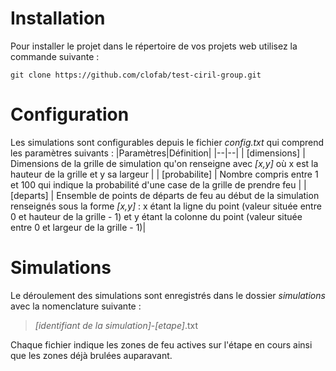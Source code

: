# Installation

Pour installer le projet dans le répertoire de vos projets web utilisez la commande suivante :

    git clone https://github.com/clofab/test-ciril-group.git

# Configuration

Les simulations sont configurables depuis le fichier *config.txt* qui comprend les paramètres suivants :
|Paramètres|Définition|
|--|--|
| [dimensions] | Dimensions de la grille de simulation qu'on renseigne avec *[x,y]* où x est la hauteur de la grille et y sa largeur |
| [probabilite] | Nombre compris entre 1 et 100 qui indique la probabilité d'une case de la grille de prendre feu  |
| [departs] | Ensemble de points de départs de feu au début de la simulation renseignés sous la forme *[x,y]* : x étant la ligne du point (valeur située entre 0 et hauteur de la grille - 1) et y étant la colonne du point (valeur située entre 0 et largeur de la grille - 1)|


# Simulations
Le déroulement des simulations sont enregistrés dans le dossier *simulations* avec la nomenclature suivante :

 

> *[identifiant de la simulation]*-*[etape]*.txt

Chaque fichier indique les zones de feu actives sur l'étape en cours ainsi que les zones déjà brulées auparavant.
